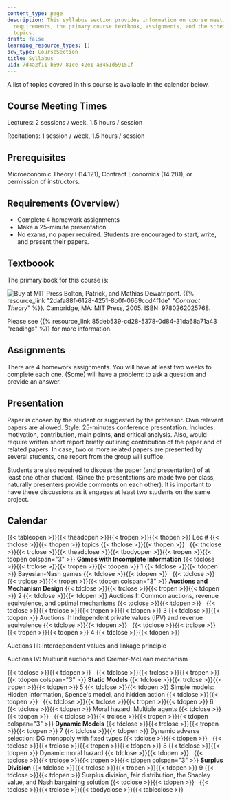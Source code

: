 ```yaml
---
content_type: page
description: This syllabus section provides information on course meeting times, prerequisites,
  requirements, the primary course textbook, assignments, and the schedule of course
  topics.
draft: false
learning_resource_types: []
ocw_type: CourseSection
title: Syllabus
uid: 7d4a2f11-b597-81ce-42e1-a3451d59151f
---
```

A list of topics covered in this course is available in the calendar below.

## Course Meeting Times

Lectures: 2 sessions / week, 1.5 hours / session

Recitations: 1 session / week, 1.5 hours / session

## Prerequisites

Microeconomic Theory I (14.121), Contract Economics (14.281), or permission of instructors.

## Requirements (Overview)

- Complete 4 homework assignments
- Make a 25-minute presentation
- No exams, no paper required. Students are encouraged to start, write, and present their papers.

## Textboook

The primary book for this course is:

![Buy at MIT Press](/images/mp_logo.gif) Bolton, Patrick, and Mathias Dewatripont. {{% resource_link "2dafa88f-6128-4251-8b0f-0669ccd4f1de" "_Contract Theory_" %}}_._ Cambridge, MA: MIT Press, 2005. ISBN: 9780262025768.

Please see {{% resource_link 85deb539-cd28-5378-0d84-31da68a71a43 "readings" %}} for more information.

## Assignments

There are 4 homework assignments. You will have at least two weeks to complete each one. (Some) will have a problem: to ask a question and provide an answer.

## Presentation

Paper is chosen by the student or suggested by the professor. Own relevant papers are allowed. Style: 25-minutes conference presentation. Includes: motivation, contribution, main points, **and** critical analysis. Also, would require written short report briefly outlining contribution of the paper and of related papers. In case, two or more related papers are presented by several students, one report from the group will suffice.

Students are also required to discuss the paper (and presentation) of at least one other student. (Since the presentations are made two per class, naturally presenters provide comments on each other). It is important to have these discussions as it engages at least two students on the same project.

## Calendar

{{< tableopen >}}{{< theadopen >}}{{< tropen >}}{{< thopen >}}
Lec #
{{< thclose >}}{{< thopen >}}
topics
{{< thclose >}}{{< thopen >}}
 
{{< thclose >}}{{< trclose >}}{{< theadclose >}}{{< tbodyopen >}}{{< tropen >}}{{< tdopen colspan="3" >}}
**Games with Incomplete Information**
{{< tdclose >}}{{< trclose >}}{{< tropen >}}{{< tdopen >}}
1
{{< tdclose >}}{{< tdopen >}}
Bayesian-Nash games
{{< tdclose >}}{{< tdopen >}}
 
{{< tdclose >}}{{< trclose >}}{{< tropen >}}{{< tdopen colspan="3" >}}
**Auctions and Mechanism Design**
{{< tdclose >}}{{< trclose >}}{{< tropen >}}{{< tdopen >}}
2
{{< tdclose >}}{{< tdopen >}}
Auctions I: Common auctions, revenue equivalence, and optimal mechanisms
{{< tdclose >}}{{< tdopen >}}
 
{{< tdclose >}}{{< trclose >}}{{< tropen >}}{{< tdopen >}}
3
{{< tdclose >}}{{< tdopen >}}
Auctions II: Independent private values (IPV) and revenue equivalence
{{< tdclose >}}{{< tdopen >}}
 
{{< tdclose >}}{{< trclose >}}{{< tropen >}}{{< tdopen >}}
4
{{< tdclose >}}{{< tdopen >}}

Auctions III: Interdependent values and linkage principle

Auctions IV: Multiunit auctions and Cremer-McLean mechanism

{{< tdclose >}}{{< tdopen >}}
 
{{< tdclose >}}{{< trclose >}}{{< tropen >}}{{< tdopen colspan="3" >}}
**Static Models**
{{< tdclose >}}{{< trclose >}}{{< tropen >}}{{< tdopen >}}
5
{{< tdclose >}}{{< tdopen >}}
Simple models: Hidden information, Spence's model, and hidden action
{{< tdclose >}}{{< tdopen >}}
 
{{< tdclose >}}{{< trclose >}}{{< tropen >}}{{< tdopen >}}
6
{{< tdclose >}}{{< tdopen >}}
Moral hazard: Multiple agents
{{< tdclose >}}{{< tdopen >}}
 
{{< tdclose >}}{{< trclose >}}{{< tropen >}}{{< tdopen colspan="3" >}}
**Dynamic Models**
{{< tdclose >}}{{< trclose >}}{{< tropen >}}{{< tdopen >}}
7
{{< tdclose >}}{{< tdopen >}}
Dynamic adverse selection: DG monopoly with fixed types
{{< tdclose >}}{{< tdopen >}}
 
{{< tdclose >}}{{< trclose >}}{{< tropen >}}{{< tdopen >}}
8
{{< tdclose >}}{{< tdopen >}}
Dynamic moral hazard
{{< tdclose >}}{{< tdopen >}}
 
{{< tdclose >}}{{< trclose >}}{{< tropen >}}{{< tdopen colspan="3" >}}
**Surplus Division**
{{< tdclose >}}{{< trclose >}}{{< tropen >}}{{< tdopen >}}
9
{{< tdclose >}}{{< tdopen >}}
Surplus division, fair distribution, the Shapley value, and Nash bargaining solution
{{< tdclose >}}{{< tdopen >}}
 
{{< tdclose >}}{{< trclose >}}{{< tbodyclose >}}{{< tableclose >}}